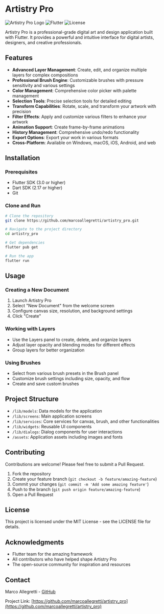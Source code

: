 # Artistry Pro

![Artistry Pro Logo](https://img.shields.io/badge/Artistry-Pro-blue)
![Flutter](https://img.shields.io/badge/Flutter-3.0+-blue.svg)
![License](https://img.shields.io/badge/License-MIT-green.svg)

Artistry Pro is a professional-grade digital art and design application built with Flutter. It provides a powerful and intuitive interface for digital artists, designers, and creative professionals.

## Features

- **Advanced Layer Management**: Create, edit, and organize multiple layers for complex compositions
- **Professional Brush Engine**: Customizable brushes with pressure sensitivity and various settings
- **Color Management**: Comprehensive color picker with palette management
- **Selection Tools**: Precise selection tools for detailed editing
- **Transform Capabilities**: Rotate, scale, and transform your artwork with precision
- **Filter Effects**: Apply and customize various filters to enhance your artwork
- **Animation Support**: Create frame-by-frame animations
- **History Management**: Comprehensive undo/redo functionality
- **Export Options**: Export your work in various formats
- **Cross-Platform**: Available on Windows, macOS, iOS, Android, and web

## Installation

### Prerequisites

- Flutter SDK (3.0 or higher)
- Dart SDK (2.17 or higher)
- Git

### Clone and Run

```bash
# Clone the repository
git clone https://github.com/marcoallegretti/artistry_pro.git

# Navigate to the project directory
cd artistry_pro

# Get dependencies
flutter pub get

# Run the app
flutter run
```

## Usage

### Creating a New Document

1. Launch Artistry Pro
2. Select "New Document" from the welcome screen
3. Configure canvas size, resolution, and background settings
4. Click "Create"

### Working with Layers

- Use the Layers panel to create, delete, and organize layers
- Adjust layer opacity and blending modes for different effects
- Group layers for better organization

### Using Brushes

- Select from various brush presets in the Brush panel
- Customize brush settings including size, opacity, and flow
- Create and save custom brushes

## Project Structure

- `/lib/models`: Data models for the application
- `/lib/screens`: Main application screens
- `/lib/services`: Core services for canvas, brush, and other functionalities
- `/lib/widgets`: Reusable UI components
- `/lib/dialogs`: Dialog components for user interactions
- `/assets`: Application assets including images and fonts

## Contributing

Contributions are welcome! Please feel free to submit a Pull Request.

1. Fork the repository
2. Create your feature branch (`git checkout -b feature/amazing-feature`)
3. Commit your changes (`git commit -m 'Add some amazing feature'`)
4. Push to the branch (`git push origin feature/amazing-feature`)
5. Open a Pull Request

## License

This project is licensed under the MIT License - see the LICENSE file for details.

## Acknowledgments

- Flutter team for the amazing framework
- All contributors who have helped shape Artistry Pro
- The open-source community for inspiration and resources

## Contact

Marco Allegretti - [GitHub](https://github.com/marcoallegretti)

Project Link: [https://github.com/marcoallegretti/artistry_pro](https://github.com/marcoallegretti/artistry_pro)
